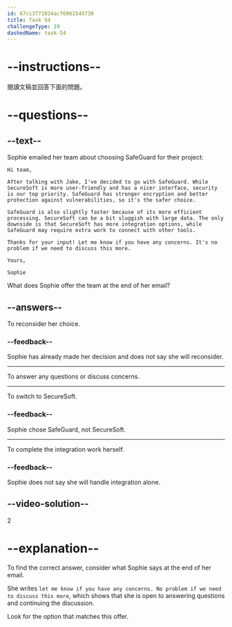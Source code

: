 ```yaml
---
id: 67cc3771034acf6961549730
title: Task 54
challengeType: 19
dashedName: task-54
---
```


<!-- READING -->

# --instructions--

閱讀文稿並回答下面的問題。

# --questions--

## --text--

Sophie emailed her team about choosing SafeGuard for their project:

`Hi team,`

`After talking with Jake, I've decided to go with SafeGuard. While SecureSoft is more user-friendly and has a nicer interface, security is our top priority. SafeGuard has stronger encryption and better protection against vulnerabilities, so it's the safer choice.`

`SafeGuard is also slightly faster because of its more efficient processing. SecureSoft can be a bit sluggish with large data. The only downside is that SecureSoft has more integration options, while SafeGuard may require extra work to connect with other tools.`

`Thanks for your input! Let me know if you have any concerns. It's no problem if we need to discuss this more.`

`Yours,`

`Sophie`

What does Sophie offer the team at the end of her email?

## --answers--

To reconsider her choice.

### --feedback--

Sophie has already made her decision and does not say she will reconsider.

---

To answer any questions or discuss concerns.

---

To switch to SecureSoft.

### --feedback--

Sophie chose SafeGuard, not SecureSoft.

---

To complete the integration work herself.

### --feedback--

Sophie does not say she will handle integration alone.

## --video-solution--

2

# --explanation--

To find the correct answer, consider what Sophie says at the end of her email.

She writes `let me know if you have any concerns. No problem if we need to discuss this more`, which shows that she is open to answering questions and continuing the discussion.

Look for the option that matches this offer.  
